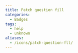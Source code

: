 ```yaml
---
title: Patch question fill
categories:
  - Badges
tags:
  - help
  - unknown
aliases:
  - /icons/patch-question-fll/
---
```

